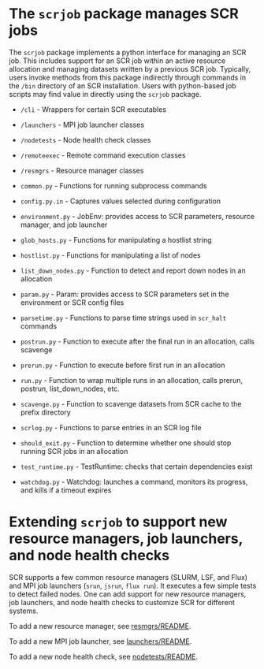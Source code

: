 # The ``scrjob`` package manages SCR jobs

The ``scrjob`` package implements a python interface for managing an SCR job.
This includes support for an SCR job within an active resource allocation
and managing datasets written by a previous SCR job.
Typically, users invoke methods from this package indirectly through
commands in the ``/bin`` directory of an SCR installation.
Users with python-based job scripts may find value in directly using the ``scrjob`` package.

- ``/cli``               - Wrappers for certain SCR executables
- ``/launchers``         - MPI job launcher classes
- ``/nodetests``         - Node health check classes
- ``/remoteexec``        - Remote command execution classes
- ``/resmgrs``           - Resource manager classes

- ``common.py``          - Functions for running subprocess commands
- ``config.py.in``       - Captures values selected during configuration
- ``environment.py``     - JobEnv: provides access to SCR parameters, resource manager, and job launcher
- ``glob_hosts.py``      - Functions for manipulating a hostlist string
- ``hostlist.py``        - Functions for manipulating a list of nodes
- ``list_down_nodes.py`` - Function to detect and report down nodes in an allocation
- ``param.py``           - Param: provides access to SCR parameters set in the environment or SCR config files
- ``parsetime.py``       - Functions to parse time strings used in ``scr_halt`` commands
- ``postrun.py``         - Function to execute after the final run in an allocation, calls scavenge
- ``prerun.py``          - Function to execute before first run in an allocation
- ``run.py``             - Function to wrap multiple runs in an allocation, calls prerun, postrun, list\_down\_nodes, etc.
- ``scavenge.py``        - Function to scavenge datasets from SCR cache to the prefix directory
- ``scrlog.py``          - Functions to parse entries in an SCR log file
- ``should_exit.py``     - Function to determine whether one should stop running SCR jobs in an allocation
- ``test_runtime.py``    - TestRuntime: checks that certain dependencies exist
- ``watchdog.py``        - Watchdog: launches a command, monitors its progress, and kills if a timeout expires

# Extending ``scrjob`` to support new resource managers, job launchers, and node health checks

SCR supports a few common resource managers (SLURM, LSF, and Flux) and MPI job launchers (``srun``, ``jsrun``, ``flux run``).
It executes a few simple tests to detect failed nodes.
One can add support for new resource managers, job launchers, and node health checks to customize SCR for different systems.

To add a new resource manager, see [resmgrs/README](resmgrs/README.md).

To add a new MPI job launcher, see [launchers/README](launchers/README.md).

To add a new node health check, see [nodetests/README](nodetests/README.md).
